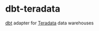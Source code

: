 # dbt-teradata

[dbt](https://www.getdbt.com/) adapter for [Teradata](https://www.teradata.com/) data warehouses
